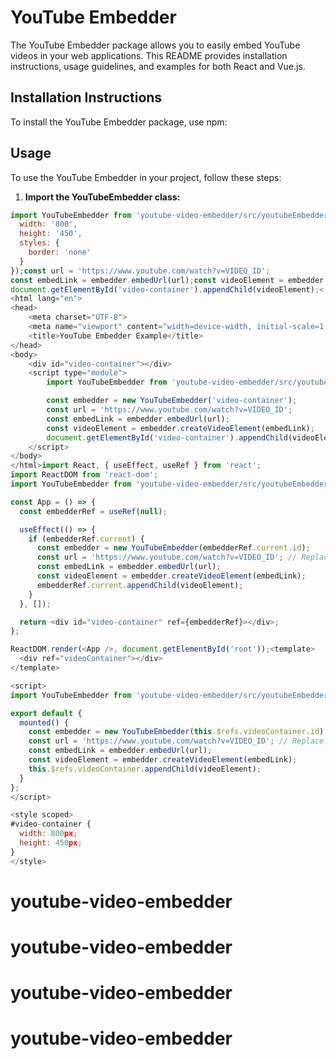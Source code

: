 # YouTube Embedder

The YouTube Embedder package allows you to easily embed YouTube videos in your web applications. This README provides installation instructions, usage guidelines, and examples for both React and Vue.js.

## Installation Instructions

To install the YouTube Embedder package, use npm:

## Usage

To use the YouTube Embedder in your project, follow these steps:

1. **Import the YouTubeEmbedder class:**

```javascript
import YouTubeEmbedder from 'youtube-video-embedder/src/youtubeEmbedder';const embedder = new YouTubeEmbedder('video-container', {
  width: '800',
  height: '450',
  styles: {
    border: 'none'
  }
});const url = 'https://www.youtube.com/watch?v=VIDEO_ID';
const embedLink = embedder.embedUrl(url);const videoElement = embedder.createVideoElement(embedLink);
document.getElementById('video-container').appendChild(videoElement);<!DOCTYPE html>
<html lang="en">
<head>
    <meta charset="UTF-8">
    <meta name="viewport" content="width=device-width, initial-scale=1.0">
    <title>YouTube Embedder Example</title>
</head>
<body>
    <div id="video-container"></div>
    <script type="module">
        import YouTubeEmbedder from 'youtube-video-embedder/src/youtubeEmbedder';

        const embedder = new YouTubeEmbedder('video-container');
        const url = 'https://www.youtube.com/watch?v=VIDEO_ID';
        const embedLink = embedder.embedUrl(url);
        const videoElement = embedder.createVideoElement(embedLink);
        document.getElementById('video-container').appendChild(videoElement);
    </script>
</body>
</html>import React, { useEffect, useRef } from 'react';
import ReactDOM from 'react-dom';
import YouTubeEmbedder from 'youtube-video-embedder/src/youtubeEmbedder';

const App = () => {
  const embedderRef = useRef(null);

  useEffect(() => {
    if (embedderRef.current) {
      const embedder = new YouTubeEmbedder(embedderRef.current.id);
      const url = 'https://www.youtube.com/watch?v=VIDEO_ID'; // Replace VIDEO_ID with an actual video ID
      const embedLink = embedder.embedUrl(url);
      const videoElement = embedder.createVideoElement(embedLink);
      embedderRef.current.appendChild(videoElement);
    }
  }, []);

  return <div id="video-container" ref={embedderRef}></div>;
};

ReactDOM.render(<App />, document.getElementById('root'));<template>
  <div ref="videoContainer"></div>
</template>

<script>
import YouTubeEmbedder from 'youtube-video-embedder/src/youtubeEmbedder';

export default {
  mounted() {
    const embedder = new YouTubeEmbedder(this.$refs.videoContainer.id);
    const url = 'https://www.youtube.com/watch?v=VIDEO_ID'; // Replace VIDEO_ID with an actual video ID
    const embedLink = embedder.embedUrl(url);
    const videoElement = embedder.createVideoElement(embedLink);
    this.$refs.videoContainer.appendChild(videoElement);
  }
};
</script>

<style scoped>
#video-container {
  width: 800px;
  height: 450px;
}
</style>
```
# youtube-video-embedder
# youtube-video-embedder
# youtube-video-embedder
# youtube-video-embedder
